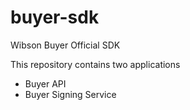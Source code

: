# buyer-sdk
Wibson Buyer Official SDK

This repository contains two applications

* Buyer API
* Buyer Signing Service
